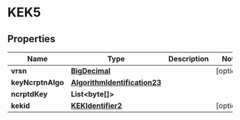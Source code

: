 

# KEK5

## Properties

Name | Type | Description | Notes
------------ | ------------- | ------------- | -------------
**vrsn** | [**BigDecimal**](BigDecimal.md) |  |  [optional]
**keyNcrptnAlgo** | [**AlgorithmIdentification23**](AlgorithmIdentification23.md) |  | 
**ncrptdKey** | **List&lt;byte[]&gt;** |  | 
**kekid** | [**KEKIdentifier2**](KEKIdentifier2.md) |  |  [optional]




